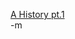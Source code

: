 <a href="http://arstechnica.com/articles/culture/a-history-of-the-amiga-part-1.ars"><img src="http://www.earthvssoup.com/sp3w/uploaded_images/A2000-717183.jpg" border="0" alt="" /><br/>
A History pt.1</a><br/>
-m